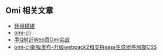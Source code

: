 ## Omi 相关文章

* [环境搭建](./env.md)
* [omi-cli](./omi-cli.md)
* [手Q附近Web页Omi实战](./nearby.md)
* [omi-cli新版发布-升级webpack2和支持sass生成组件局部CSS](./webpack2-sass-support.md)

